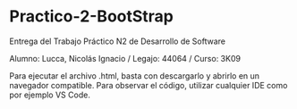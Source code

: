 # Practico-2-BootStrap
Entrega del Trabajo Práctico N2 de Desarrollo de Software

Alumno: Lucca, Nicolás Ignacio / Legajo: 44064 / Curso: 3K09

Para ejecutar el archivo .html, basta con descargarlo y abrirlo en un navegador compatible. 
Para observar el código, utilizar cualquier IDE como por ejemplo VS Code.
